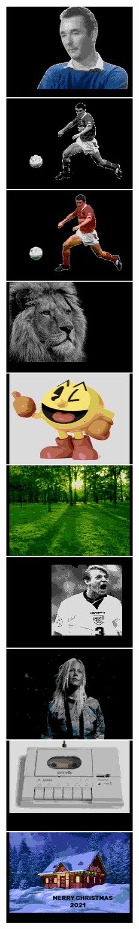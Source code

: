 [![](snicklin_CloughBlueJumper.png)](https://github.com/ivop/rc-archive/raw/master/snicklin/snicklin_CloughBlueJumper.xex)
[![](snicklin_Keane_BW_d0.27.png)](https://github.com/ivop/rc-archive/raw/master/snicklin/snicklin_Keane_BW_d0.27.xex)
[![](snicklin_Keane_d2.75.png)](https://github.com/ivop/rc-archive/raw/master/snicklin/snicklin_Keane_d2.75.xex)
[![](snicklin_lion.png)](https://github.com/ivop/rc-archive/raw/master/snicklin/snicklin_lion.xex)
[![](snicklin_pacman.png)](https://github.com/ivop/rc-archive/raw/master/snicklin/snicklin_pacman.xex)
[![](snicklin_park_scene.png)](https://github.com/ivop/rc-archive/raw/master/snicklin/snicklin_park_scene.xex)
[![](snicklin-pearce-5colours-d_0.10.png)](https://github.com/ivop/rc-archive/raw/master/snicklin/snicklin-pearce-5colours-d_0.10.xex)
[![](snicklin_schroder.png)](https://github.com/ivop/rc-archive/raw/master/snicklin/snicklin_schroder.xex)
[![](snicklin_xc12.png)](https://github.com/ivop/rc-archive/raw/master/snicklin/snicklin_xc12.xex)
[![](Xmas21_snicklin.png)](https://github.com/ivop/rc-archive/raw/master/snicklin/Xmas21_snicklin.xex)
